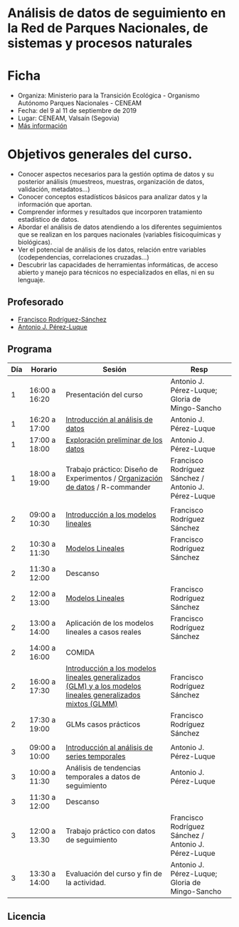 # Análisis de datos de seguimiento en la Red de Parques Nacionales, de sistemas y procesos naturales 

# Ficha 
- Organiza: Ministerio para la Transición Ecológica - Organismo Autónomo Parques Nacionales - CENEAM 
- Fecha: del 9 al 11 de septiembre de 2019 
- Lugar: CENEAM, Valsaín (Segovia) 
- [Más información](https://www.miteco.gob.es/es/ceneam/formacion-ambiental/formacion-ceneam/09analisis-seguimiento.aspx)

# Objetivos generales del curso. 
- Conocer aspectos necesarios para la gestión optima de datos y su posterior análisis (muestreos, muestras, organización de datos, validación, metadatos...) 
- Conocer conceptos estadísticos básicos para analizar datos y la información que aportan.
- Comprender informes y resultados que incorporen tratamiento estadístico de datos.
- Abordar el análisis de datos atendiendo a los diferentes seguimientos que se realizan en los parques nacionales (variables físicoquímicas y biológicas).
- Ver el potencial de análisis de los datos, relación entre variables (codependencias, correlaciones cruzadas…)
- Descubrir las capacidades de herramientas informáticas, de acceso abierto y manejo para técnicos no especializados en ellas, ni en su lenguaje. 

## Profesorado 
- [Francisco Rodríguez-Sánchez](https://github/pakillo)
- [Antonio J. Pérez-Luque](https://github/ajpelu)

## Programa
| Día | Horario       | Sesión                                                                                                       | Resp                                                 |
|-----|---------------|--------------------------------------------------------------------------------------------------------------|------------------------------------------------------|
| 1   | 16:00 a 16:20 | Presentación del curso                                                                                       | Antonio J. Pérez-Luque; Gloria de Mingo-Sancho       |
| 1   | 16:20 a 17:00 | [Introducción al análisis de datos](https://github.com/ajpelu/curso_analisis_oapn/blob/master/sesiones/0_Introducion_Analisis_Datos.pdf)                                                                            | Antonio J. Pérez-Luque                               |
| 1   | 17:00 a 18:00 | [Exploración preliminar de los datos](https://github.com/ajpelu/curso_analisis_oapn/blob/master/sesiones/Analisis_exploratorio_datos.pdf)                                                                          | Antonio J. Pérez-Luque                               |
| 1   | 18:00 a 19:00 | Trabajo práctico: Diseño de Experimentos / [Organización de datos](https://github.com/ajpelu/curso_analisis_oapn/blob/master/sesiones/OrganizacionDatos.pdf) / R-commander                                                                     | Francisco Rodríguez Sánchez / Antonio J. Pérez-Luque              |
|     |               |                                                                                                              |                                                      |
| 2   | 09:00 a 10:30 | [Introducción a los modelos lineales](https://github.com/ajpelu/curso_analisis_oapn/blob/master/sesiones/GLMs.pdf)                                                                          | Francisco Rodríguez Sánchez                          |
| 2   | 10:30 a 11:30 | [Modelos Lineales](https://github.com/ajpelu/curso_analisis_oapn/blob/master/sesiones/GLMs.pdf)                                                                                             | Francisco Rodríguez Sánchez                          |
| 2   | 11:30 a 12:00 | Descanso                                                                                                     |                                                      |
| 2   | 12:00 a 13:00 | [Modelos Lineales](https://github.com/ajpelu/curso_analisis_oapn/blob/master/sesiones/GLMs.pdf)                                                                                             | Francisco Rodríguez Sánchez                          |
| 2   | 13:00 a 14:00 | Aplicación de los modelos lineales a casos reales                                                            | Francisco Rodríguez Sánchez                          |
| 2   | 14:00 a 16:00 | COMIDA                                                                                                       |                                                      |
| 2   | 16:00 a 17:30 | [Introducción a los modelos lineales generalizados (GLM) y a los modelos lineales generalizados mixtos (GLMM)](https://github.com/ajpelu/curso_analisis_oapn/blob/master/sesiones/GLMs.pdf) | Francisco Rodríguez Sánchez                          |
| 2   | 17:30 a 19:00 | GLMs casos prácticos                                                                                         | Francisco Rodríguez Sánchez                          |
|     |               |                                                                                                              |                                                      |
| 3   | 09:00 a 10:00 | [Introducción al análisis de series temporales](https://github.com/ajpelu/curso_analisis_oapn/blob/master/sesiones/intro_series_temporales.pdf)                                                               | Antonio J. Pérez-Luque                               |
| 3   | 10:00 a 11:30 | Análisis de tendencias temporales a datos de seguimiento                                                     | Antonio J. Pérez-Luque                               |
| 3   | 11:30 a 12:00 | Descanso                                                                                                     |                                                      |
| 3   | 12:00 a 13.30 | Trabajo práctico con datos de seguimiento                                                                    | Francisco Rodríguez Sánchez / Antonio J. Pérez-Luque |
| 3   | 13:30 a 14:00 | Evaluación del curso y fin de la actividad.                                                                  | Antonio J. Pérez-Luque; Gloria de Mingo-Sancho       |

## Licencia 


